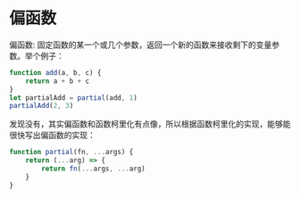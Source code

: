 偏函数
===

偏函数: 固定函数的某一个或几个参数，返回一个新的函数来接收剩下的变量参数。举个例子：

```JavaScript
function add(a, b, c) {
    return a + b + c
}
let partialAdd = partial(add, 1)
partialAdd(2, 3)
```

发现没有，其实偏函数和函数柯里化有点像，所以根据函数柯里化的实现，能够能很快写出偏函数的实现：

```JavaScript
function partial(fn, ...args) {
    return (...arg) => {
        return fn(...args, ...arg)
    }
}
```

